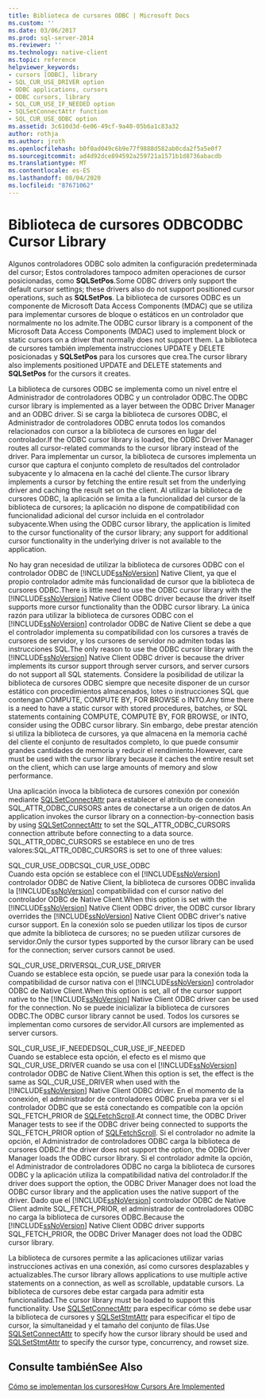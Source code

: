 ```yaml
---
title: Biblioteca de cursores ODBC | Microsoft Docs
ms.custom: ''
ms.date: 03/06/2017
ms.prod: sql-server-2014
ms.reviewer: ''
ms.technology: native-client
ms.topic: reference
helpviewer_keywords:
- cursors [ODBC], library
- SQL_CUR_USE_DRIVER option
- ODBC applications, cursors
- ODBC cursors, library
- SQL_CUR_USE_IF_NEEDED option
- SQLSetConnectAttr function
- SQL_CUR_USE_ODBC option
ms.assetid: 3c610d3d-6e06-49cf-9a40-05b6a1c83a32
author: rothja
ms.author: jroth
ms.openlocfilehash: b0f0ad049c6b9e77f9888d582ab0cda2f5a5e0f7
ms.sourcegitcommit: ad4d92dce894592a259721a1571b1d8736abacdb
ms.translationtype: MT
ms.contentlocale: es-ES
ms.lasthandoff: 08/04/2020
ms.locfileid: "87671062"
---
```

# <a name="odbc-cursor-library"></a><span data-ttu-id="d9892-102">Biblioteca de cursores ODBC</span><span class="sxs-lookup"><span data-stu-id="d9892-102">ODBC Cursor Library</span></span>
  <span data-ttu-id="d9892-103">Algunos controladores ODBC solo admiten la configuración predeterminada del cursor; Estos controladores tampoco admiten operaciones de cursor posicionadas, como **SQLSetPos**.</span><span class="sxs-lookup"><span data-stu-id="d9892-103">Some ODBC drivers only support the default cursor settings; these drivers also do not support positioned cursor operations, such as **SQLSetPos**.</span></span> <span data-ttu-id="d9892-104">La biblioteca de cursores ODBC es un componente de Microsoft Data Access Components (MDAC) que se utiliza para implementar cursores de bloque o estáticos en un controlador que normalmente no los admite.</span><span class="sxs-lookup"><span data-stu-id="d9892-104">The ODBC cursor library is a component of the Microsoft Data Access Components (MDAC) used to implement block or static cursors on a driver that normally does not support them.</span></span> <span data-ttu-id="d9892-105">La biblioteca de cursores también implementa instrucciones UPDATE y DELETE posicionadas y **SQLSetPos** para los cursores que crea.</span><span class="sxs-lookup"><span data-stu-id="d9892-105">The cursor library also implements positioned UPDATE and DELETE statements and **SQLSetPos** for the cursors it creates.</span></span>  
  
 <span data-ttu-id="d9892-106">La biblioteca de cursores ODBC se implementa como un nivel entre el Administrador de controladores ODBC y un controlador ODBC.</span><span class="sxs-lookup"><span data-stu-id="d9892-106">The ODBC cursor library is implemented as a layer between the ODBC Driver Manager and an ODBC driver.</span></span> <span data-ttu-id="d9892-107">Si se carga la biblioteca de cursores ODBC, el Administrador de controladores ODBC enruta todos los comandos relacionados con cursor a la biblioteca de cursores en lugar del controlador.</span><span class="sxs-lookup"><span data-stu-id="d9892-107">If the ODBC cursor library is loaded, the ODBC Driver Manager routes all cursor-related commands to the cursor library instead of the driver.</span></span> <span data-ttu-id="d9892-108">Para implementar un cursor, la biblioteca de cursores implementa un cursor que captura el conjunto completo de resultados del controlador subyacente y lo almacena en la caché del cliente.</span><span class="sxs-lookup"><span data-stu-id="d9892-108">The cursor library implements a cursor by fetching the entire result set from the underlying driver and caching the result set on the client.</span></span> <span data-ttu-id="d9892-109">Al utilizar la biblioteca de cursores ODBC, la aplicación se limita a la funcionalidad del cursor de la biblioteca de cursores; la aplicación no dispone de compatibilidad con funcionalidad adicional del cursor incluida en el controlador subyacente.</span><span class="sxs-lookup"><span data-stu-id="d9892-109">When using the ODBC cursor library, the application is limited to the cursor functionality of the cursor library; any support for additional cursor functionality in the underlying driver is not available to the application.</span></span>  
  
 <span data-ttu-id="d9892-110">No hay gran necesidad de utilizar la biblioteca de cursores ODBC con el controlador ODBC de [!INCLUDE[ssNoVersion](../../../includes/ssnoversion-md.md)] Native Client, ya que el propio controlador admite más funcionalidad de cursor que la biblioteca de cursores ODBC.</span><span class="sxs-lookup"><span data-stu-id="d9892-110">There is little need to use the ODBC cursor library with the [!INCLUDE[ssNoVersion](../../../includes/ssnoversion-md.md)] Native Client ODBC driver because the driver itself supports more cursor functionality than the ODBC cursor library.</span></span> <span data-ttu-id="d9892-111">La única razón para utilizar la biblioteca de cursores ODBC con el [!INCLUDE[ssNoVersion](../../../includes/ssnoversion-md.md)] controlador ODBC de Native Client se debe a que el controlador implementa su compatibilidad con los cursores a través de cursores de servidor, y los cursores de servidor no admiten todas las instrucciones SQL.</span><span class="sxs-lookup"><span data-stu-id="d9892-111">The only reason to use the ODBC cursor library with the [!INCLUDE[ssNoVersion](../../../includes/ssnoversion-md.md)] Native Client ODBC driver is because the driver implements its cursor support through server cursors, and server cursors do not support all SQL statements.</span></span> <span data-ttu-id="d9892-112">Considere la posibilidad de utilizar la biblioteca de cursores ODBC siempre que necesite disponer de un cursor estático con procedimientos almacenados, lotes o instrucciones SQL que contengan COMPUTE, COMPUTE BY, FOR BROWSE o INTO.</span><span class="sxs-lookup"><span data-stu-id="d9892-112">Any time there is a need to have a static cursor with stored procedures, batches, or SQL statements containing COMPUTE, COMPUTE BY, FOR BROWSE, or INTO, consider using the ODBC cursor library.</span></span> <span data-ttu-id="d9892-113">Sin embargo, debe prestar atención si utiliza la biblioteca de cursores, ya que almacena en la memoria caché del cliente el conjunto de resultados completo, lo que puede consumir grandes cantidades de memoria y reducir el rendimiento.</span><span class="sxs-lookup"><span data-stu-id="d9892-113">However, care must be used with the cursor library because it caches the entire result set on the client, which can use large amounts of memory and slow performance.</span></span>  
  
 <span data-ttu-id="d9892-114">Una aplicación invoca la biblioteca de cursores conexión por conexión mediante [SQLSetConnectAttr](../../native-client-odbc-api/sqlsetconnectattr.md) para establecer el atributo de conexión SQL_ATTR_ODBC_CURSORS antes de conectarse a un origen de datos.</span><span class="sxs-lookup"><span data-stu-id="d9892-114">An application invokes the cursor library on a connection-by-connection basis by using [SQLSetConnectAttr](../../native-client-odbc-api/sqlsetconnectattr.md) to set the SQL_ATTR_ODBC_CURSORS connection attribute before connecting to a data source.</span></span> <span data-ttu-id="d9892-115">SQL_ATTR_ODBC_CURSORS se establece en uno de tres valores:</span><span class="sxs-lookup"><span data-stu-id="d9892-115">SQL_ATTR_ODBC_CURSORS is set to one of three values:</span></span>  
  
 <span data-ttu-id="d9892-116">SQL_CUR_USE_ODBC</span><span class="sxs-lookup"><span data-stu-id="d9892-116">SQL_CUR_USE_ODBC</span></span>  
 <span data-ttu-id="d9892-117">Cuando esta opción se establece con el [!INCLUDE[ssNoVersion](../../../includes/ssnoversion-md.md)] controlador ODBC de Native Client, la biblioteca de cursores ODBC invalida la [!INCLUDE[ssNoVersion](../../../includes/ssnoversion-md.md)] compatibilidad con el cursor nativo del controlador ODBC de Native Client.</span><span class="sxs-lookup"><span data-stu-id="d9892-117">When this option is set with the [!INCLUDE[ssNoVersion](../../../includes/ssnoversion-md.md)] Native Client ODBC driver, the ODBC cursor library overrides the [!INCLUDE[ssNoVersion](../../../includes/ssnoversion-md.md)] Native Client ODBC driver's native cursor support.</span></span> <span data-ttu-id="d9892-118">En la conexión solo se pueden utilizar los tipos de cursor que admite la biblioteca de cursores; no se pueden utilizar cursores de servidor.</span><span class="sxs-lookup"><span data-stu-id="d9892-118">Only the cursor types supported by the cursor library can be used for the connection; server cursors cannot be used.</span></span>  
  
 <span data-ttu-id="d9892-119">SQL_CUR_USE_DRIVER</span><span class="sxs-lookup"><span data-stu-id="d9892-119">SQL_CUR_USE_DRIVER</span></span>  
 <span data-ttu-id="d9892-120">Cuando se establece esta opción, se puede usar para la conexión toda la compatibilidad de cursor nativa con el [!INCLUDE[ssNoVersion](../../../includes/ssnoversion-md.md)] controlador ODBC de Native Client.</span><span class="sxs-lookup"><span data-stu-id="d9892-120">When this option is set, all of the cursor support native to the [!INCLUDE[ssNoVersion](../../../includes/ssnoversion-md.md)] Native Client ODBC driver can be used for the connection.</span></span> <span data-ttu-id="d9892-121">No se puede inicializar la biblioteca de cursores ODBC.</span><span class="sxs-lookup"><span data-stu-id="d9892-121">The ODBC cursor library cannot be used.</span></span> <span data-ttu-id="d9892-122">Todos los cursores se implementan como cursores de servidor.</span><span class="sxs-lookup"><span data-stu-id="d9892-122">All cursors are implemented as server cursors.</span></span>  
  
 <span data-ttu-id="d9892-123">SQL_CUR_USE_IF_NEEDED</span><span class="sxs-lookup"><span data-stu-id="d9892-123">SQL_CUR_USE_IF_NEEDED</span></span>  
 <span data-ttu-id="d9892-124">Cuando se establece esta opción, el efecto es el mismo que SQL_CUR_USE_DRIVER cuando se usa con el [!INCLUDE[ssNoVersion](../../../includes/ssnoversion-md.md)] controlador ODBC de Native Client.</span><span class="sxs-lookup"><span data-stu-id="d9892-124">When this option is set, the effect is the same as SQL_CUR_USE_DRIVER when used with the [!INCLUDE[ssNoVersion](../../../includes/ssnoversion-md.md)] Native Client ODBC driver.</span></span> <span data-ttu-id="d9892-125">En el momento de la conexión, el administrador de controladores ODBC prueba para ver si el controlador ODBC que se está conectando es compatible con la opción SQL_FETCH_PRIOR de [SQLFetchScroll](../../native-client-odbc-api/sqlfetchscroll.md).</span><span class="sxs-lookup"><span data-stu-id="d9892-125">At connect time, the ODBC Driver Manager tests to see if the ODBC driver being connected to supports the SQL_FETCH_PRIOR option of [SQLFetchScroll](../../native-client-odbc-api/sqlfetchscroll.md).</span></span> <span data-ttu-id="d9892-126">Si el controlador no admite la opción, el Administrador de controladores ODBC carga la biblioteca de cursores ODBC.</span><span class="sxs-lookup"><span data-stu-id="d9892-126">If the driver does not support the option, the ODBC Driver Manager loads the ODBC cursor library.</span></span> <span data-ttu-id="d9892-127">Si el controlador admite la opción, el Administrador de controladores ODBC no carga la biblioteca de cursores ODBC y la aplicación utiliza la compatibilidad nativa del controlador.</span><span class="sxs-lookup"><span data-stu-id="d9892-127">If the driver does support the option, the ODBC Driver Manager does not load the ODBC cursor library and the application uses the native support of the driver.</span></span> <span data-ttu-id="d9892-128">Dado que el [!INCLUDE[ssNoVersion](../../../includes/ssnoversion-md.md)] controlador ODBC de Native Client admite SQL_FETCH_PRIOR, el administrador de controladores ODBC no carga la biblioteca de cursores ODBC.</span><span class="sxs-lookup"><span data-stu-id="d9892-128">Because the [!INCLUDE[ssNoVersion](../../../includes/ssnoversion-md.md)] Native Client ODBC driver supports SQL_FETCH_PRIOR, the ODBC Driver Manager does not load the ODBC cursor library.</span></span>  
  
 <span data-ttu-id="d9892-129">La biblioteca de cursores permite a las aplicaciones utilizar varias instrucciones activas en una conexión, así como cursores desplazables y actualizables.</span><span class="sxs-lookup"><span data-stu-id="d9892-129">The cursor library allows applications to use multiple active statements on a connection, as well as scrollable, updatable cursors.</span></span> <span data-ttu-id="d9892-130">La biblioteca de cursores debe estar cargada para admitir esta funcionalidad.</span><span class="sxs-lookup"><span data-stu-id="d9892-130">The cursor library must be loaded to support this functionality.</span></span> <span data-ttu-id="d9892-131">Use [SQLSetConnectAttr](../../native-client-odbc-api/sqlsetconnectattr.md) para especificar cómo se debe usar la biblioteca de cursores y [SQLSetStmtAttr](../../native-client-odbc-api/sqlsetstmtattr.md) para especificar el tipo de cursor, la simultaneidad y el tamaño del conjunto de filas.</span><span class="sxs-lookup"><span data-stu-id="d9892-131">Use [SQLSetConnectAttr](../../native-client-odbc-api/sqlsetconnectattr.md) to specify how the cursor library should be used and [SQLSetStmtAttr](../../native-client-odbc-api/sqlsetstmtattr.md) to specify the cursor type, concurrency, and rowset size.</span></span>  
  
## <a name="see-also"></a><span data-ttu-id="d9892-132">Consulte también</span><span class="sxs-lookup"><span data-stu-id="d9892-132">See Also</span></span>  
 [<span data-ttu-id="d9892-133">Cómo se implementan los cursores</span><span class="sxs-lookup"><span data-stu-id="d9892-133">How Cursors Are Implemented</span></span>](how-cursors-are-implemented.md)  
  
  
